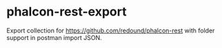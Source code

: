 # phalcon-rest-export
Export collection for https://github.com/redound/phalcon-rest with folder support in postman import JSON.



